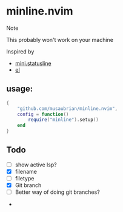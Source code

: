 # minline.nvim

> [!NOTE]
>
> This probably won't work on your machine

Inspired by
- [mini.statusline](https://github.com/echasnovski/mini.statusline)
- [el](https://github.com/tjdevries/express_line.nvim)

## usage:

```lua
{
    "github.com/musaubrian/minline.nvim",
    config = function()
        require("minline").setup()
    end
}

```

## Todo
- [ ] show active lsp?
- [x] filename
- [ ] filetype
- [x] Git branch
- [ ] Better way of doing git branches?
-
